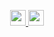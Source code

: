 <p align="center">
  <a href="https://www.linkedin.com/in/arthur-bied-charreton">
    <img src="https://img.shields.io/badge/LinkedIn-blue?logo=linkedin&logoColor=white&style=for-the-badge" height="25"/>
  </a>
  <a href="https://profile.intra.42.fr/users/abied-ch">
    <img src="https://img.shields.io/badge/42-000?logo=42&logoColor=fff&style=plastic" height="25" />
  </a>
  <br>
  <img src="https://komarev.com/ghpvc/?username=winstonallo&style=flat-square&color=blue" alt=""/>
</p>
